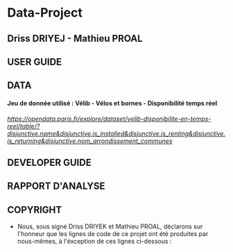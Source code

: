 # Data-Project
## Driss DRIYEJ - Mathieu PROAL

## USER GUIDE


## DATA
#### Jeu de donnée utilisé : **Vélib - Vélos et bornes - Disponibilité temps réel**
*https://opendata.paris.fr/explore/dataset/velib-disponibilite-en-temps-reel/table/?disjunctive.name&disjunctive.is_installed&disjunctive.is_renting&disjunctive.is_returning&disjunctive.nom_arrondissement_communes*


## DEVELOPER GUIDE


## RAPPORT D'ANALYSE


## COPYRIGHT
- Nous, sous signé Driss DRIYEK et Mathieu PROAL, déclarons sur l'honneur que les lignes de code de ce projet ont été produites par nous-mêmes, à l'éxception de ces lignes ci-dessous :